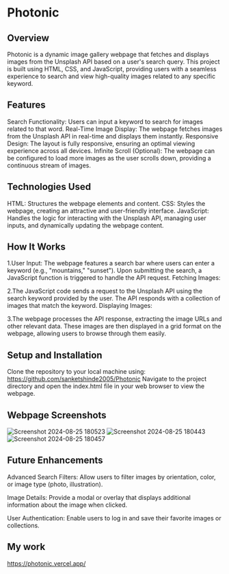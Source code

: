 # Photonic
## Overview
Photonic is a dynamic image gallery webpage that fetches and displays images from the Unsplash API based on a user's search query. This project is built using HTML, CSS, and JavaScript, providing users with a seamless experience to search and view high-quality images related to any specific keyword.

## Features
Search Functionality: Users can input a keyword to search for images related to that word.
Real-Time Image Display: The webpage fetches images from the Unsplash API in real-time and displays them instantly.
Responsive Design: The layout is fully responsive, ensuring an optimal viewing experience across all devices.
Infinite Scroll (Optional): The webpage can be configured to load more images as the user scrolls down, providing a continuous stream of images.

## Technologies Used
HTML: Structures the webpage elements and content.
CSS: Styles the webpage, creating an attractive and user-friendly interface.
JavaScript: Handles the logic for interacting with the Unsplash API, managing user inputs, and dynamically updating the webpage content.

## How It Works
1.User Input:
The webpage features a search bar where users can enter a keyword (e.g., "mountains," "sunset").
Upon submitting the search, a JavaScript function is triggered to handle the API request.
Fetching Images:

2.The JavaScript code sends a request to the Unsplash API using the search keyword provided by the user.
The API responds with a collection of images that match the keyword.
Displaying Images:

3.The webpage processes the API response, extracting the image URLs and other relevant data.
These images are then displayed in a grid format on the webpage, allowing users to browse through them easily.

## Setup and Installation
Clone the repository to your local machine using: https://github.com/sanketshinde2005/Photonic
Navigate to the project directory and open the index.html file in your web browser to view the webpage.

## Webpage Screenshots
![Screenshot 2024-08-25 180523](https://github.com/user-attachments/assets/774adc8a-db66-4f72-bbdd-97a962c0a490)
![Screenshot 2024-08-25 180443](https://github.com/user-attachments/assets/68a2d2e3-2c44-42b2-8a9b-18c800cd9978)
![Screenshot 2024-08-25 180457](https://github.com/user-attachments/assets/ce14ca6a-a96f-4585-9a31-9e96ba5395a3)



## Future Enhancements
Advanced Search Filters: Allow users to filter images by orientation, color, or image type (photo, illustration).

Image Details: Provide a modal or overlay that displays additional information about the image when clicked.

User Authentication: Enable users to log in and save their favorite images or collections.

## My work
https://photonic.vercel.app/


